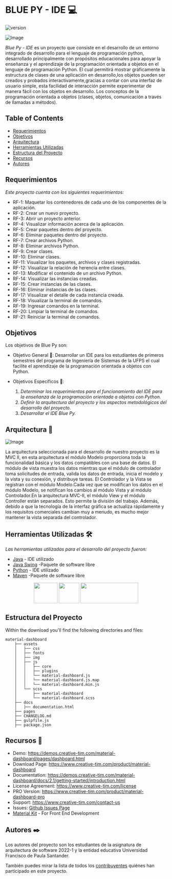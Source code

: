 # BLUE PY - IDE 💻

![version](https://img.shields.io/badge/version-1.0.0-blue.svg) 

![Image](https://s3.amazonaws.com/creativetim_bucket/products/50/original/material-dashboard.jpg?1634648873)

*Blue Py - IDE* es un proyecto que consiste en el desarrollo de un entorno integrado de desarrollo para el lenguaje de programación python, desarrollado 
principalmente con propósitos educacionales para apoyar la enseñanza y el aprendizaje de la programación orientada a objetos en el lenguaje de programación 
Python. El cual permitirá mostrar gráficamente la estructura de clases de una aplicación en desarrollo,los objetos pueden ser creados y probados 
interactivamente,gracias a contar con una interfaz de usuario simple, esta facilidad de interacción permite experimentar de manera fácil con los objetos en 
desarrollo. Los conceptos de la programación orientada a objetos (clases, objetos, comunicación a través de llamadas a métodos). 


## Table of Contents

* [Requerimientos](#requerimientos)
* [Objetivos](#objetivos)
* [Arquitectura](#arquitectura)
* [Herramientas Utilizadas](#herramientas-utilizadas)
* [Estructura del Proyecto](#estructura-del-proyecto)
* [Recursos](#recursos)
* [Autores](#autores)


## Requerimientos

_Este proyecto cuenta con los siguientes requerimientos:_

* RF-1: Maquetar los contenedores de cada uno de los componentes de la aplicación.
* RF-2: Crear un nuevo proyecto.
* RF-3: Abrir un proyecto anterior.
* RF-4: Visualizar información acerca de la aplicación.
* RF-5: Crear paquetes dentro del proyecto.
* RF-6: Eliminar paquetes dentro del proyecto.
* RF-7: Crear archivos Python.
* RF-8: Eliminar archivos Python.
* RF-9: Crear clases.
* RF-10: Eliminar clases.
* RF-11: Visualizar los paquetes, archivos y clases registradas.
* RF-12: Visualizar la relación de herencia entre clases.
* RF-13: Modificar el contenido de un archivo Python.
* RF-14: Visualizar las instancias creadas.
* RF-15: Crear instancias de las clases.
* RF-16: Eliminar instancias de las clases.
* RF-17: Visualizar el detalle de cada instancia creada.
* RF-18: Visualizar la terminal de comandos.
* RF-19: Ingresar comandos en la terminal.
* RF-20: Limpiar la terminal de comandos.
* RF-21: Reiniciar la terminal de comandos.


## Objetivos

Los objetivos de Blue Py son:

- Objetivo General 💯: Desarrollar un IDE para los estudiantes de primeros semestres del programa de Ingeniería de Sistemas de la UFPS el cual facilite 
el aprendizaje de la programación orientada a objetos con Python. 

- Objetivos Específicos 🎯: 
	1. _Determinar los requerimientos para el funcionamiento del IDE para la enseñanza de la programación orientada a objetos con Python._
    2. _Definir la arquitectura del proyecto y los aspectos metodológicos del desarrollo del proyecto._
	3. _Desarrollar el IDE Blue Py._


## Arquitectura 📝

![Image](https://s3.amazonaws.com/creativetim_bucket/products/50/original/material-dashboard.jpg?1634648873)

La arquitectura seleccionada para el desarrollo de nuestro proyecto es la MVC II, en esta arquitectura el módulo Modelo proporciona toda la funcionalidad 
básica y los datos compatibles con una base de datos. El módulo de vista muestra los datos mientras que el módulo de controlador toma solicitudes de entrada, 
valida los datos de entrada, inicia el modelo y la vista y su conexión, y distribuye tareas. El Controlador y la Vista se registran con el módulo Modelo.Cada 
vez que se modifican los datos en el módulo Modelo, se notifican los cambios al módulo Vista y al módulo Controlador.En la arquitectura MVC-II, el módulo View 
y el módulo Controller están separados. Esto permite la división del trabajo. Además, debido a que la tecnología de la interfaz gráfica se actualiza 
rápidamente y los requisitos comerciales cambian muy a menudo, es mucho mejor mantener la vista separada del controlador.


## Herramientas Utilizadas 🛠️

_Las herramientas utilizadas para el desarrollo del proyecto fueron:_

* [Java](https://netbeans.apache.org) - IDE utilizado
* [Java Swing](https://www.apachefriends.org/es/index.html) -Paquete de software libre
* [Python](https://netbeans.apache.org) - IDE utilizado
* [Maven](https://www.apachefriends.org/es/index.html) -Paquete de software libre

<p align="center"><img src="https://cdn-icons-png.flaticon.com/512/226/226777.png" width="74" height="64" > <img src="https://upload.wikimedia.org/wikipedia/commons/thumb/c/c3/Python-logo-notext.svg/768px-Python-logo-notext.svg.png" width="64" height="64" margin-right: 20px> <img src="https://upload.wikimedia.org/wikipedia/commons/thumb/5/52/Apache_Maven_logo.svg/2560px-Apache_Maven_logo.svg.png" width="180" height="64"></p>



## Estructura del Proyecto
Within the download you'll find the following directories and files:

```
material-dashboard
    ├── assets
    │   ├── css
    │   ├── fonts
    │   ├── img
    │   ├── js
    │   │   ├── core
    │   │   ├── plugins
    │   │   └── material-dashboard.js
    │   │   └── material-dashboard.js.map
    │   │   └── material-dashboard.min.js
    │   └── scss
    │       ├── material-dashboard
    │       └── material-dashboard.scss
    ├── docs
    │   ├── documentation.html
    ├── pages
    ├── CHANGELOG.md
    ├── gulpfile.js
    ├── package.json
```



## Recursos 📑
- Demo: <https://demos.creative-tim.com/material-dashboard/pages/dashboard.html>
- Download Page: <https://www.creative-tim.com/product/material-dashboard>
- Documentation: <https://demos.creative-tim.com/material-dashboard/docs/2.1/getting-started/introduction.html>
- License Agreement: <https://www.creative-tim.com/license>
- PRO Version: <https://www.creative-tim.com/product/material-dashboard-pro>
- Support: <https://www.creative-tim.com/contact-us>
- Issues: [Github Issues Page](https://github.com/creativetimofficial/material-dashboard/issues)
- [Material Kit](https://www.creative-tim.com/product/material-kit?ref=github-md-free) - For Front End Development



## Autores ✒️

Los autores del proyecto son los estudiantes de la asignatura de arquitectura de software 2022-1 y la entidad educativa Universidad Francisco de 
Paula Santander.

También puedes mirar la lista de todos los [contribuyentes](https://github.com/Arquitectura-de-Software-UFPS-2022-I/python-poo-gui/graphs/contributors) quiénes han participado en este proyecto. 


